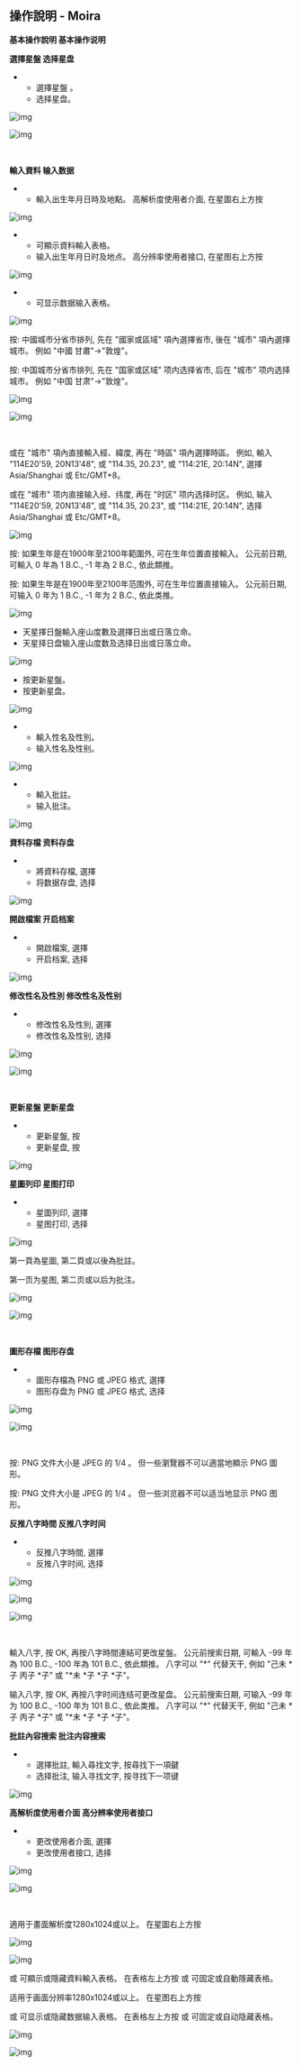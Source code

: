 ## 操作說明 - Moira

**基本操作說明  基本操作说明**

**選擇星盤  选择星盘**

- - 選擇星盤 。
  - 选择星盘。

![img](../..\images\47_BUv9tFXyxFZN1qms2-novzEriZqX66-zlPagtduGfMOZlJ6HdWeUjl2uXyosdcto1gFs8j5nT1vCLVlh8vCaAGm0fc7BYvGWbaiwjNck=w1280)

![img](../..\images\u_8jiqSvN8xv8peDCcC4Wgszy2PO7u6Brl3T-AZDTt3FtEK0Nk9JqHsYw7uXQ_IBEm9jk8xnXw4PpJz7A62yXQJBXgUSASYsHQSqxjFiSMs=w1280)

​                

**輸入資料  输入数据**

- - 輸入出生年月日時及地點。 高解析度使用者介面, 在星圖右上方按 

![img](https://lh3.googleusercontent.com/zxTHNsGTHdLQQNRpfn9__45jDzz3nZFwJXAH_kql7Aekb5j33MDX3-OBhriETmsnrESevStT6fkcf241dilcMCmBnVFLmcUVZpD2vzqutKU=w1280)

- -  可顯示資料輸入表格。
  - 输入出生年月日时及地点。 高分辨率使用者接口, 在星图右上方按 

![img](https://lh5.googleusercontent.com/7h4rVScVsoyKSKpGvcz8_Iomc5BOkkJlIyAk4OFa9cWlS8MGPyOEOwjbeReDCJNWVWT-v8kez6THNyzyUftydKdpuAnGyTbTuq_k5kj5XiI=w1280)

- -  可显示数据输入表格。

![img](../..\images\HN2Vz5cnxer9lt8dcVG14BE5xudYN53SpwY_umYCfAIPC47w49rVXDDm5ix3kz5N6ziD_eWNERQIHbFHoQ7Z1EdCS0Sn862Ljdl0RSd3EK0=w1280)

按: 中國城市分省市排列, 先在 "國家或區域" 項內選擇省市, 後在 "城市" 項內選擇城市。 例如 "中國 甘肅"->"敦煌"。

按: 中国城市分省市排列, 先在 "国家或区域" 项内选择省市, 后在 "城市" 项内选择城市。 例如 "中国 甘肃"->"敦煌"。

![img](../..\images\VeC8KcvsOaimnagpTzlBDpwqkc0v6Y0dtZFU1r3WrmGIndULqpBwbqN_SQfu0psMb_jamAJq2jwE3kRNpINkPB3VNgv-uqrKwgLD-TZPL9c=w1280)

![img](../..\images\Zy_Ssm_wwTUDdfV_lsx03BLRUGsiRzuBytbZcatKC9ZbJ-dCg2GXXIRUVtqCM8D_8lzTGUF8069CsoXkHjXzKznoh2KtfUBsCggAiT_H6nY=w1280)

​                

或在 "城市" 項內直接輸入經、緯度, 再在 "時區" 項內選擇時區。 例如, 輸入 "114E20'59, 20N13'48", 或 "114.35, 20.23", 或 "114:21E, 20:14N", 選擇 Asia/Shanghai 或 Etc/GMT+8。

或在 "城市" 项内直接输入经、纬度, 再在 "时区" 项内选择时区。 例如, 输入 "114E20'59, 20N13'48", 或 "114.35, 20.23", 或 "114:21E, 20:14N", 选择 Asia/Shanghai 或 Etc/GMT+8。

![img](../..\images\RANPlmjKx9F9nwjlOIq8cbMKFYj09AgvN2w8qEgI4wTp6yeWJAYKKPHegSZYe0ZUPipY83q6pXmJsvPl3LyFOSzvLAHUu1QOtaOS5INV0d8=w1280)

按: 如果生年是在1900年至2100年範圍外, 可在生年位置直接輸入。 公元前日期, 可輸入 0 年為 1 B.C., -1 年為 2 B.C., 依此類推。

按: 如果生年是在1900年至2100年范围外, 可在生年位置直接输入。 公元前日期, 可输入 0 年为 1 B.C., -1 年为 2 B.C., 依此类推。

![img](../..\images\v042PCiiw_wZl3lOOsin9Jcp-bCldLs45MUhKK-e_JRCHqkPNC1ciFOHvQRttQv2weLMcUGoRlD1q2DdsIzK9OUMhoqw1i6j5lX2xVMOKY8=w1280)

- 天星擇日盤輸入座山度數及選擇日出或日落立命。
- 天星择日盘输入座山度数及选择日出或日落立命。

![img](../..\images\PwXNy8JdX_A6t6h8QhpsniPNrF6ksVLVoZFzVEhYuV2rXaG5bNdJnpMmal8oskMt3ryYpcJrQ9sNBEFYnxMN7mEPNXmwtDr710ZMAiIItps=w1280)

- 按更新星盤。
- 按更新星盘。

![img](https://lh6.googleusercontent.com/bpS6l3Wg4p6fSrSJZ1fUoYgOeHlxyQXzQXwzKpiUJ6YihLksAOuCCiRW63c8Ki7s=w1280)

- - 輸入性名及性別。
  - 输入性名及性别。

![img](../..\images\tM0hCq3P09nypsKSrCufJ7NcR1f2AUBWEkCu1pc994zqY4BSkSne91n42X36VKhewQoJJKOO2v566zGbeZK9uV22NmzZHBh-SakHLV3FCSg=w1280)

- - 輸入批註。
  - 输入批注。

![img](../..\images\NY1blkfaYhEi7SNe0KwUh3KBLLj4lqagD4zX0RujicR40Dm_t335g4DYu5qtgVONrYsWLHLmJaSq_9q8NUwjQwZYJdp2uSZqR3aBNuoZ3o0=w1280)

**資料存檔  资料存盘**

- - 將資料存檔, 選擇
  - 将数据存盘, 选择

![img](../..\images\qHS-Yjrv157bpT0Fb8AB96notDm3lpE0_IdYbiftfYZKjNusGpG_JYS0_LH2SW-kVvSQoWwCgZVg1ewFRfdEhpmOLw-iKl941g2k_2sXMyg=w1280)

**開啟檔案  开启档案**

- - 開啟檔案, 選擇
  - 开启档案, 选择

![img](../..\images\0J8tkJ4HjVV7mRgnptoop3DE9u8DM5zEr-6qgJ0eCE1Ws_SbVvNdNq2YkIXecjBpl732bm-A1f-vBdz6Jr4KX6RKkRtij5zyoQI6phBESvc=w1280)

**修改性名及性別  修改性名及性别**

- - 修改性名及性別, 選擇
  - 修改性名及性别, 选择

![img](https://lh3.googleusercontent.com/xjT-oCRjoaxkgqfKrqib73H9ktQLdG06HE2C5QPwir7x-6ZPycmLMGkBHno7QY1SZtI3wTaqWQFtP0mFGIuICyeV7wr4NM8OD24h6vcLGOM=w1280)

![img](../..\images\M_p3dfS4WIVZ7ZCeyeDErAHmmmtWXxCx3ipVircjfkDkp7hKkHE_VukxjsD8i_NTXiGealFH83LiKc-I43asnWV8gRUMv9wk9RbP8qYF998=w1280)

​                         

**更新星盤  更新星盘**

- - 更新星盤, 按
  - 更新星盘, 按

![img](../..\images\mK0rUBc6UGDiZ6_c3mlyl-FZK-1diR7qMkvPl1yLJDxmB09klORuMChE7YqYMKTM=w1280)

**星圖列印  星图打印**

- - 星圖列印, 選擇
  - 星图打印, 选择

![img](../..\images\JZsoyDMf2aYuF4AvfDnnkU5WLshlAKlqY4zQfu_jYwU7qArPAAHoYyLItouuFuglxXRSPZLQA7AClaHhwAeUgoEz6U0a1eeQOQQ4L4gPWug=w1280)

第一頁為星圖, 第二頁或以後為批註。

第一页为星图, 第二页或以后为批注。

![img](../..\images\GD7W4L4S0WtA0jGEVtLQfYHoAtas09QxBGbc6QP89GLOUFXlMe77iHhM44oGkM2TpA6cxUTxblhhFeBvJMsGc4apGo2GSmaCGIochhnE0qo=w1280)

![img](../..\images\AiZ59mvMCrdS2yP4rgVCCLgPB6dv8TxMEiVP2_JHdZR-cieWtxC4qGY0maKEAzFNg7hWkW2NwK6d1r39dDAJER1mAES1AGuPMQZmbRoCKNU=w1280)

​    

**圖形存檔  图形存盘**

- - 圖形存檔為 PNG 或 JPEG 格式, 選擇
  - 图形存盘为 PNG 或 JPEG 格式, 选择

![img](../..\images\IWbU2nvR2Y3T57QzFa9sdwguzoIRu-6YPPLpR50StINxGBI1nRqX7IqvrRoT2z0jtvPVDdeceDAnt8LBN3Up6E1bqrhipDlQnSCxfu0nUVg=w1280)

![img](../..\images\dDNcSqRgvPIWh2-4LIFfxUUrlFnoHhedJmJji_hVC9wfmfbzws0JXJPfc2Ifjg-pkKcRMISMxq2A2vt-z6_sRcmHA0nY9u71hTrpw4WuZnM=w1280)

​                      

按: PNG 文件大小是 JPEG 的 1/4 。 但一些瀏覽器不可以適當地顯示 PNG 圖形。

按: PNG 文件大小是 JPEG 的 1/4 。 但一些浏览器不可以适当地显示 PNG 图形。

**反推八字時間  反推八字时间**

- - 反推八字時間, 選擇
  - 反推八字时间, 选择

![img](../..\images\myBGd6F_8B29BRT3ueku99-R0NIt2pfaBIbFnBH93cl6A9eyWw306rHo5_EppJ0HR1LD-14KEEorC1wYJNNMdFyLNW0ScJcfQrDiTQhmUYQ=w1280)

![img](../..\images\zlqC4K8VMX0Ey3ihccnsldaydZHdDx6ECh-WXlOBcTxHB0E5ssFT-XE-o4hgSbHxdav4dpiw8DV0bpfXXsU93DGgRcfkRoFrI3vodtKxT3g=w1280)

![img](../..\images\DUnHMfgQlcF-9zG3SXDZSmOASJlTiDf64NCbi6iocxAvmNKwmtrsPlm9MZWT9a_AAxsgFR39Te5Ax4WQgDnb_Or_Miwi9tqswVUJ4EV6kWA=w1280)

​                      

輸入八字, 按 OK, 再按八字時間連結可更改星盤。 公元前搜索日期, 可輸入 -99 年為 100 B.C., -100 年為 101 B.C., 依此類推。 八字可以 "*" 代替天干, 例如  "己未 *子 丙子 *子" 或  "*未 *子 *子 *子"。

输入八字, 按 OK, 再按八字时间连结可更改星盘。 公元前搜索日期, 可输入 -99 年为 100 B.C., -100 年为 101 B.C., 依此类推。 八字可以 "*" 代替天干, 例如 "己未 *子 丙子 *子" 或 "*未 *子 *子 *子"。

**批註內容搜索  批注内容搜索**

- - 選擇批註, 輸入尋找文字, 按尋找下一項鍵
  - 选择批注, 输入寻找文字, 按寻找下一项键

![img](../..\images\obDm2s6oxEKGk0JyP1koD6qkj_9L9ULZZzCwcOtrpCOQ9QM2u8_RK9z9ENOUdedRxjDYMErzcHsBw_NQb-v_N299ma1J5SAVw6Y1HfR7on0=w1280)

**高解析度使用者介面  高分辨率使用者接口**

- - 更改使用者介面, 選擇
  - 更改使用者接口, 选择

![img](../..\images\Fc1lph40ebp-1y2QquBUMuUSQUyH0u-8o9gLnSFVx_TiQfe3MHGTY5B4SQdPtBygIXtCcJ3SWpUXv-EcZ4dz535jSwoBUk9hbs4PwT_986Q=w1280)

![img](../..\images\e6sU4DISDAEWHDzv2-vHEdeOr3PKYTEJ5vK0loTVK93_LBhyGR-F-RGC-99To7gd0tbSXigatavbMDfbxhfGiIEDJcNdpnD2SPz6l5SAbZ0=w1280)

​          

適用于畫面解析度1280x1024或以上。 在星圖右上方按 

![img](../..\images\jUqtyQcruRnti33Bk5DhM5ZxgPLG68u_xlPJwqOXRi6zRP2Q7OjGV3LLLr1ffUsdQb_n4um3jVZi_oH3W-gGzE30oa56VBIp7J_OjHjTD7s=w1280)

![img](../..\images\s5NM--RpkANWej10R5tCq9II7ZYQbeqIpWmNyVNR4EhOoAxGpUriJ7YpLuxPGK0oVHZzNABTxjYaG10MtROsUNbOglKqGS9jNgOYI4ut8Qo=w1280)

 或  可顯示或隱藏資料輸入表格。 在表格左上方按 或  可固定或自動隱藏表格。

适用于画面分辨率1280x1024或以上。 在星图右上方按 

 或  可显示或隐藏数据输入表格。 在表格左上方按 或  可固定或自动隐藏表格。

 

![img](../..\images\IAtdy6OC0qs-J-0U4vZc4o3WGJHHdnlR-1kRurs555jxZhUXK3Vi6dH4bLfE_lM8YdI_3k6jPEx76j9QioLvrPkI97RJQBwkVU8rer15rSY=w1280)

![img](../..\images\8lZXx4bJQ2-S_TW3h83RUwz2uMV7jYCx-WmSrjvTX_465yTtRBpJZWs6qBAK5BtMMRJ1XtweJvFuvH-_yCq2tMN8QrRfNOEd18bGkV-i76U=w1280)